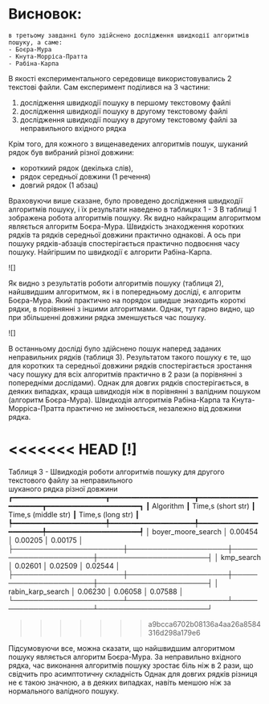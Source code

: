 # Висновок:
    в третьому завданні було здійснено дослідження швидкодії алгоритмів пошуку, а саме:
    - Боєра-Мура
    - Кнута-Морріса-Пратта
    - Рабіна-Карпа

В якості експериментального середовище використовувались 2 текстові файли.
Сам експеримент поділився на 3 частини:
1) дослідження швидкодії пошуку в першому текстовому файлі
2) дослідження швидкодії пошуку в другому текстовому файлі
3) дослідження швидкодії пошуку в другому текстовому файлі за неправильного вхідного рядка

Крім того, для кожного з вищенаведених алгоритмів пошук, шуканий рядок був вибраний різної довжини: 
- короткиий рядок (декілька слів), 
- рядок середньої довжини (1 речення) 
- довгий рядок (1 абзац)

Враховуючи више сказане, було проведено дослідження швидкодії алгоритмів пошуку, і їх результати наведено в таблицях 1 - 3
В таблиці 1 зображена робота алгоритмів пошуку. Як видно найкращим алгоритмом являється алгоритм Боєра-Мура. Швидкість знаходження коротких рядків та рядків середньої довжини практично однакові. А ось при пошуку рядків-абзаців спостерігається практично подвоєння часу пошуку.
Найгіршим по швидкодії є алгорити Рабіна-Карпа.

![]

Як видно з результатів роботи алгоритмів пошуку (таблиця 2), найшвидшим алгоритмом, як і в попередньому досліді, є алгоритм Боєра-Мура. Який практично на порядок швидше знаходить короткі рядки, в порівнянні з іншими алгоритмами. Однак, тут гарно видно, що при збільшенні довжини рядка зменшується час пошуку.

![]

В останньому досліді було здійснено пошук наперед заданих неправильних рядків (таблиця 3). Результатом такого пошуку є те, що для коротких та середньої довжини рядків спостерігається зростання часу пошуку для всіх алгоритмів практично в 2 рази (а порівнянні з попередніми дослідами). Однак для довгих рядків спостерігається, в деяких випадках, краща швидкодія ніж в порівнянні з валідним пошуком (алгоритм Боєра-Мура). Швидкодія алгоритмів Рабіна-Карпа та Кнута-Морріса-Пратта практично не змінюється, незалежно від довжини рядка. 

<<<<<<< HEAD
[!]
=======
Таблиця 3 - Швидкодія роботи алгоритмів пошуку для другого текстового файлу за неправильного  
шуканого рядка різної довжини
┏━━━━━━━━━━━━━━━━━━━━━━┳━━━━━━━━━━━━━━━━━━━━┳━━━━━━━━━━━━━━━━━━━━━━┳━━━━━━━━━━━━━━━━━━━━━━┓
┃      Algorithm       ┃ Time,s (short str) ┃ Time,s (middle str)  ┃  Time,s (long str)   ┃
┡━━━━━━━━━━━━━━━━━━━━━━╇━━━━━━━━━━━━━━━━━━━━╇━━━━━━━━━━━━━━━━━━━━━━╇━━━━━━━━━━━━━━━━━━━━━━┩
│  boyer_moore_search  │      0.00454       │       0.00205        │       0.00175        │
├──────────────────────┼────────────────────┼──────────────────────┼──────────────────────┤
│      kmp_search      │      0.02601       │       0.02509        │       0.02544        │
├──────────────────────┼────────────────────┼──────────────────────┼──────────────────────┤
│  rabin_karp_search   │      0.06230       │       0.06058        │       0.07588        │
└──────────────────────┴────────────────────┴──────────────────────┴──────────────────────┘
>>>>>>> a9bcca6702b08136a4aa26a8584316d298a179e6

Підсумовуючи все, можна сказати, що найшвидшим алгоритмом пошуку являється алгоритм Боєра-Мура. За неправильно вхідного рядка, час виконання алгоритмів пошуку зростає біль ніж в 2 рази, що свідчить про асимптотичну складність Однак для довгих рядків різниця не є такою значною, а в деяких випадках, навіть меншою ніж за нормального валідного пошуку.


